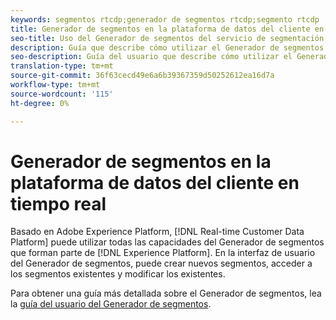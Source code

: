 ```yaml
---
keywords: segmentos rtcdp;generador de segmentos rtcdp;segmento rtcdp
title: Generador de segmentos en la plataforma de datos del cliente en tiempo real
seo-title: Uso del Generador de segmentos del servicio de segmentación en la plataforma de datos del cliente en tiempo real
description: Guía que describe cómo utilizar el Generador de segmentos.
seo-description: Guía del usuario que describe cómo utilizar el Generador de segmentos del servicio de segmentación en la plataforma de datos del cliente en tiempo real.
translation-type: tm+mt
source-git-commit: 36f63cecd49e6a6b39367359d50252612ea16d7a
workflow-type: tm+mt
source-wordcount: '115'
ht-degree: 0%

---
```



# Generador de segmentos en la plataforma de datos del cliente en tiempo real

Basado en Adobe Experience Platform, [!DNL Real-time Customer Data Platform] puede utilizar todas las capacidades del Generador de segmentos que forman parte de [!DNL Experience Platform]. En la interfaz de usuario del Generador de segmentos, puede crear nuevos segmentos, acceder a los segmentos existentes y modificar los existentes.

Para obtener una guía más detallada sobre el Generador de segmentos, lea la [guía del usuario del Generador de segmentos](../../segmentation/ui/segment-builder.md).

